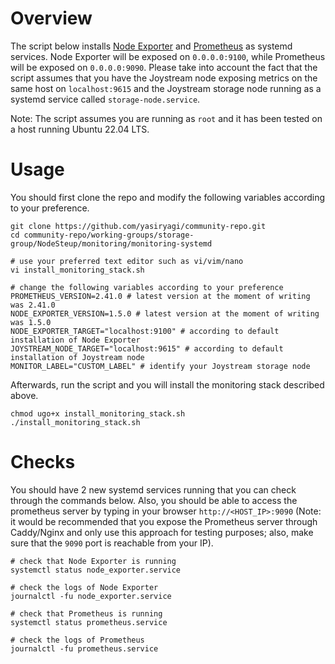 # Overview

The script below installs [Node Exporter](https://github.com/prometheus/node_exporter) and [Prometheus](https://github.com/prometheus/prometheus) as systemd services. Node Exporter will be exposed on `0.0.0.0:9100`, while Prometheus will be exposed on `0.0.0.0:9090`. Please take into account the fact that the script assumes that you have the Joystream node exposing metrics on the same host on `localhost:9615` and the Joystream storage node running as a systemd service called `storage-node.service`.

Note: The script assumes you are running as `root` and it has been tested on a host running Ubuntu 22.04 LTS.

# Usage

You should first clone the repo and modify the following variables according to your preference.

```
git clone https://github.com/yasiryagi/community-repo.git
cd community-repo/working-groups/storage-group/NodeSteup/monitoring/monitoring-systemd

# use your preferred text editor such as vi/vim/nano
vi install_monitoring_stack.sh

# change the following variables according to your preference
PROMETHEUS_VERSION=2.41.0 # latest version at the moment of writing was 2.41.0
NODE_EXPORTER_VERSION=1.5.0 # latest version at the moment of writing was 1.5.0
NODE_EXPORTER_TARGET="localhost:9100" # according to default installation of Node Exporter
JOYSTREAM_NODE_TARGET="localhost:9615" # according to default installation of Joystream node
MONITOR_LABEL="CUSTOM_LABEL" # identify your Joystream storage node
```

Afterwards, run the script and you will install the monitoring stack described above.

```
chmod ugo+x install_monitoring_stack.sh
./install_monitoring_stack.sh
```

# Checks

You should have 2 new systemd services running that you can check through the commands below. Also, you should be able to access the prometheus server by typing in your browser `http://<HOST_IP>:9090` (Note: it would be recommended that you expose the Prometheus server through Caddy/Nginx and only use this approach for testing purposes; also, make sure that the `9090` port is reachable from your IP).

```
# check that Node Exporter is running
systemctl status node_exporter.service

# check the logs of Node Exporter
journalctl -fu node_exporter.service

# check that Prometheus is running
systemctl status prometheus.service

# check the logs of Prometheus
journalctl -fu prometheus.service
```
